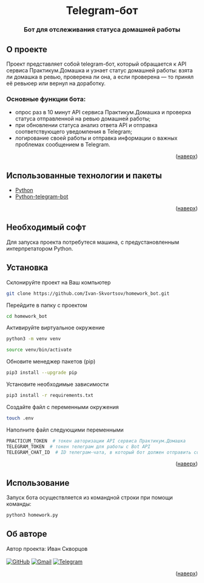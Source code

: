 <div id="top"></div>
<div align="center">
<h1>Telegram-бот</h1>
  <h3>
    Бот для отслеживания статуса домашней работы<br />
  </h3>
</div>

## О проекте
Проект представляет собой telegram-бот, который обращается к API сервиса Практикум.Домашка и узнает статус домашней работы: взята ли домашка в ревью, проверена ли она, а если проверена — то принял её ревьюер или вернул на доработку.<br />

### Основные функции бота:
 - опрос раз в 10 минут API сервиса Практикум.Домашка и проверка статуса отправленной на ревью домашней работы;
 - при обновлении статуса анализ ответа API и отправка соответствующего уведомления в Telegram;
 - логирование своей работы и отправка информации о важных проблемах сообщением в Telegram.
<p align="right">(<a href="#top">наверх</a>)</p>

## Использованные технологии и пакеты
* [Python](https://www.python.org/)
* [Python-telegram-bot](https://python-telegram-bot.org/)
<p align="right">(<a href="#top">наверх</a>)</p>

## Необходимый софт
Для запуска проекта потребутеся машина, с предустановленным интерпретатором Python</a>.

## Установка
Склонируйте проект на Ваш компьютер
   ```sh
   git clone https://github.com/Ivan-Skvortsov/homework_bot.git
   ```
Перейдите в папку с проектом
   ```sh
   cd homework_bot
   ```
Активируйте виртуальное окружение
   ```sh
   python3 -m venv venv
   ```
   ```sh
   source venv/bin/activate
   ```
Обновите менеджер пакетов (pip)
   ```sh
   pip3 install --upgrade pip
   ```
Установите необходимые зависимости
   ```sh
   pip3 install -r requirements.txt
   ```
Создайте файл с переменными окружения
   ```sh
   touch .env
   ```
Наполните файл следующими переменными
   ```sh
   PRACTICUM_TOKEN  # токен авторизации API сервиса Практикум.Домашка
   TELEGRAM_TOKEN  # токен телеграм для работы с Bot API
   TELEGRAM_CHAT_ID  # ID телеграм-чата, в который бот должен отправить сообщение
   ```
<p align="right">(<a href="#top">наверх</a>)</p>

## Использование

Запуск бота осуществляется из командной строки при помощи команды:
   ```sh
   python3 homework.py
   ```

## Об авторе
Автор проекта: Иван Скворцов<br/><br />
[![GitHub](https://img.shields.io/badge/github-%23121011.svg?style=for-the-badge&logo=github&logoColor=white)](https://github.com/Ivan-Skvortsov/)
[![Gmail](https://img.shields.io/badge/Gmail-D14836?style=for-the-badge&logo=gmail&logoColor=white)](mailto:pprofcheg@gmail.com)
[![Telegram](https://img.shields.io/badge/Telegram-2CA5E0?style=for-the-badge&logo=telegram&logoColor=white)](https://t.me/Profcheg)
<p align="right">(<a href="#top">наверх</a>)</p>
